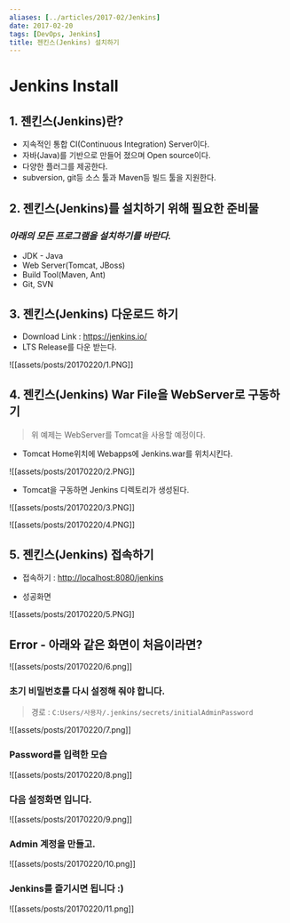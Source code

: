 ```yaml
---
aliases: [../articles/2017-02/Jenkins]
date: 2017-02-20
tags: [DevOps, Jenkins]
title: 젠킨스(Jenkins) 설치하기
---
```

# Jenkins Install
## 1. 젠킨스(Jenkins)란?
- 지속적인 통합 CI(Continuous Integration) Server이다.
- 자바(Java)를 기반으로 만들어 졌으며 Open source이다.
- 다양한 플러그를 제공한다.
- subversion, git등 소스 툴과 Maven등 빌드 툴을 지원한다.

## 2. 젠킨스(Jenkins)를 설치하기 위해 필요한 준비물
### *아래의 모든 프로그램을 설치하기를 바란다.*
- JDK - Java
- Web Server(Tomcat, JBoss)
- Build Tool(Maven, Ant)
- Git, SVN

## 3. 젠킨스(Jenkins) 다운로드 하기
- Download Link : <https://jenkins.io/>
- LTS Release를 다운 받는다.

![[assets/posts/20170220/1.PNG]]

## 4. 젠킨스(Jenkins) War File을 WebServer로 구동하기

> 위 예제는 WebServer를 Tomcat을 사용할 예정이다.

- Tomcat Home위치에 Webapps에 Jenkins.war를 위치시킨다.

![[assets/posts/20170220/2.PNG]]

- Tomcat을 구동하면 Jenkins 디렉토리가 생성된다.

![[assets/posts/20170220/3.PNG]]

![[assets/posts/20170220/4.PNG]]

## 5. 젠킨스(Jenkins) 접속하기

- 접속하기 : <http://localhost:8080/jenkins>

- 성공화면

![[assets/posts/20170220/5.PNG]]

## Error - 아래와 같은 화면이 처음이라면?
![[assets/posts/20170220/6.png]]

### 초기 비밀번호를 다시 설정해 줘야 합니다.
> 경로 : `C:Users/사용자/.jenkins/secrets/initialAdminPassword`

![[assets/posts/20170220/7.png]]

### Password를 입력한 모습
![[assets/posts/20170220/8.png]]

### 다음 설정화면 입니다.
![[assets/posts/20170220/9.png]]

### Admin 계정을 만들고.
![[assets/posts/20170220/10.png]]

### Jenkins를 즐기시면 됩니다 :)
![[assets/posts/20170220/11.png]]
